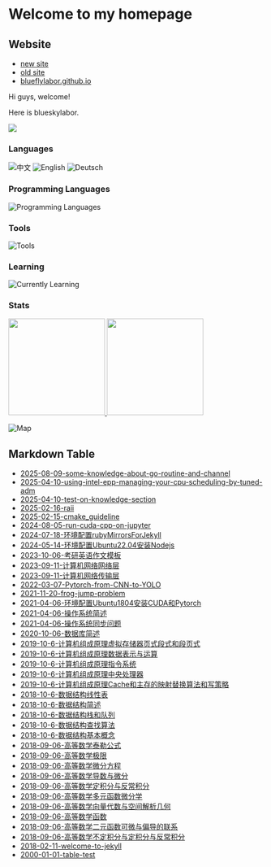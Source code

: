 # Welcome to my homepage

## Website
- [new site](https://www.cnblogs.com/blueflylabor)
- [old site](https://www.cnblogs.com/Carrawayang)
- [blueflylabor.github.io](https://blueflylabor.github.io)

Hi guys, welcome!

Here is blueskylabor.

![](https://komarev.com/ghpvc/?username=blueflylabor)

### Languages

![中文](https://img.shields.io/badge/%E4%B8%AD%E6%96%87-%E2%98%85%E2%98%85%E2%98%85%E2%98%85%E2%98%85-green?style=flat-square)
![English](https://img.shields.io/badge/English-%E2%98%85%E2%98%85%E2%98%85%E2%98%86%E2%98%86-green?style=flat-square)
![Deutsch](https://img.shields.io/badge/Deutsch-%E2%98%85%E2%98%86%E2%98%86%E2%98%86%E2%98%86-green?style=flat-square)

### Programming Languages

![Programming Languages](https://skillicons.dev/icons?i=c,cpp,matlab,python,bash,java,latex)

### Tools

![Tools](https://skillicons.dev/icons?i=linux,mysql,docker,nginx,pytorch,git,numpy,matplotlib)

### Learning

![Currently Learning](https://skillicons.dev/icons?i=cpp,go,pytorch)

### Stats

<a href="https://github.com/blueflylabor">
<img height="190" src="https://github-readme-stats-psi-amber.vercel.app/api?username=blueflylabor&count_private=false&show_icons=true&include_all_commits=false" />
</a>
<a href="https://github.com/blueflylabor">
<img height="190" src="https://github-readme-stats-psi-amber.vercel.app/api/top-langs/?username=blueflylabor&layout=compact&langs_count=8" />
</a>

![Map](https://mapmyvisitors.com/map.png?cl=ffffff&w=a&t=n&d=mDCIvYPIKRouJHRiYO6dqK_22eqhTKe0NbwHcydn2l4)


## Markdown Table 


- [2025-08-09-some-knowledge-about-go-routine-and-channel](https://github.com/blueflylabor/blueflylabor/blob/master/md/2025-08-09-some-knowledge-about-go-routine-and-channel.md)
- [2025-04-10-using-intel-epp-managing-your-cpu-scheduling-by-tuned-adm](https://github.com/blueflylabor/blueflylabor/blob/master/md/2025-04-10-using-intel-epp-managing-your-cpu-scheduling-by-tuned-adm.md)
- [2025-04-10-test-on-knowledge-section](https://github.com/blueflylabor/blueflylabor/blob/master/md/2025-04-10-test-on-knowledge-section.md)
- [2025-02-16-raii](https://github.com/blueflylabor/blueflylabor/blob/master/md/2025-02-16-raii.md)
- [2025-02-15-cmake_guideline](https://github.com/blueflylabor/blueflylabor/blob/master/md/2025-02-15-cmake_guideline.md)
- [2024-08-05-run-cuda-cpp-on-jupyter](https://github.com/blueflylabor/blueflylabor/blob/master/md/2024-08-05-run-cuda-cpp-on-jupyter.md)
- [2024-07-18-环境配置rubyMirrorsForJekyll](https://github.com/blueflylabor/blueflylabor/blob/master/md/2024-07-18-环境配置rubyMirrorsForJekyll.md)
- [2024-05-14-环境配置Ubuntu22.04安装Nodejs](https://github.com/blueflylabor/blueflylabor/blob/master/md/2024-05-14-环境配置Ubuntu22.04安装Nodejs.md)
- [2023-10-06-考研英语作文模板](https://github.com/blueflylabor/blueflylabor/blob/master/md/2023-10-06-考研英语作文模板.md)
- [2023-09-11-计算机网络网络层](https://github.com/blueflylabor/blueflylabor/blob/master/md/2023-09-11-计算机网络网络层.md)
- [2023-09-11-计算机网络传输层](https://github.com/blueflylabor/blueflylabor/blob/master/md/2023-09-11-计算机网络传输层.md)
- [2022-03-07-Pytorch-from-CNN-to-YOLO](https://github.com/blueflylabor/blueflylabor/blob/master/md/2022-03-07-Pytorch-from-CNN-to-YOLO.md)
- [2021-11-20-frog-jump-problem](https://github.com/blueflylabor/blueflylabor/blob/master/md/2021-11-20-frog-jump-problem.md)
- [2021-04-06-环境配置Ubuntu1804安装CUDA和Pytorch](https://github.com/blueflylabor/blueflylabor/blob/master/md/2021-04-06-环境配置Ubuntu1804安装CUDA和Pytorch.md)
- [2021-04-06-操作系统简述](https://github.com/blueflylabor/blueflylabor/blob/master/md/2021-04-06-操作系统简述.md)
- [2021-04-06-操作系统同步问题](https://github.com/blueflylabor/blueflylabor/blob/master/md/2021-04-06-操作系统同步问题.md)
- [2020-10-06-数据库简述](https://github.com/blueflylabor/blueflylabor/blob/master/md/2020-10-06-数据库简述.md)
- [2019-10-6-计算机组成原理虚拟存储器页式段式和段页式](https://github.com/blueflylabor/blueflylabor/blob/master/md/2019-10-6-计算机组成原理虚拟存储器页式段式和段页式.md)
- [2019-10-6-计算机组成原理数据表示与运算](https://github.com/blueflylabor/blueflylabor/blob/master/md/2019-10-6-计算机组成原理数据表示与运算.md)
- [2019-10-6-计算机组成原理指令系统](https://github.com/blueflylabor/blueflylabor/blob/master/md/2019-10-6-计算机组成原理指令系统.md)
- [2019-10-6-计算机组成原理中央处理器](https://github.com/blueflylabor/blueflylabor/blob/master/md/2019-10-6-计算机组成原理中央处理器.md)
- [2019-10-6-计算机组成原理Cache和主存的映射替换算法和写策略](https://github.com/blueflylabor/blueflylabor/blob/master/md/2019-10-6-计算机组成原理Cache和主存的映射替换算法和写策略.md)
- [2018-10-6-数据结构线性表](https://github.com/blueflylabor/blueflylabor/blob/master/md/2018-10-6-数据结构线性表.md)
- [2018-10-6-数据结构简述](https://github.com/blueflylabor/blueflylabor/blob/master/md/2018-10-6-数据结构简述.md)
- [2018-10-6-数据结构栈和队列](https://github.com/blueflylabor/blueflylabor/blob/master/md/2018-10-6-数据结构栈和队列.md)
- [2018-10-6-数据结构查找算法](https://github.com/blueflylabor/blueflylabor/blob/master/md/2018-10-6-数据结构查找算法.md)
- [2018-10-6-数据结构基本概念](https://github.com/blueflylabor/blueflylabor/blob/master/md/2018-10-6-数据结构基本概念.md)
- [2018-09-06-高等数学泰勒公式](https://github.com/blueflylabor/blueflylabor/blob/master/md/2018-09-06-高等数学泰勒公式.md)
- [2018-09-06-高等数学极限](https://github.com/blueflylabor/blueflylabor/blob/master/md/2018-09-06-高等数学极限.md)
- [2018-09-06-高等数学微分方程](https://github.com/blueflylabor/blueflylabor/blob/master/md/2018-09-06-高等数学微分方程.md)
- [2018-09-06-高等数学导数与微分](https://github.com/blueflylabor/blueflylabor/blob/master/md/2018-09-06-高等数学导数与微分.md)
- [2018-09-06-高等数学定积分与反常积分](https://github.com/blueflylabor/blueflylabor/blob/master/md/2018-09-06-高等数学定积分与反常积分.md)
- [2018-09-06-高等数学多元函数微分学](https://github.com/blueflylabor/blueflylabor/blob/master/md/2018-09-06-高等数学多元函数微分学.md)
- [2018-09-06-高等数学向量代数与空间解析几何](https://github.com/blueflylabor/blueflylabor/blob/master/md/2018-09-06-高等数学向量代数与空间解析几何.md)
- [2018-09-06-高等数学函数](https://github.com/blueflylabor/blueflylabor/blob/master/md/2018-09-06-高等数学函数.md)
- [2018-09-06-高等数学二元函数可微与偏导的联系​](https://github.com/blueflylabor/blueflylabor/blob/master/md/2018-09-06-高等数学二元函数可微与偏导的联系​.md)
- [2018-09-06-高等数学不定积分与定积分与反常积分](https://github.com/blueflylabor/blueflylabor/blob/master/md/2018-09-06-高等数学不定积分与定积分与反常积分.md)
- [2018-02-11-welcome-to-jekyll](https://github.com/blueflylabor/blueflylabor/blob/master/md/2018-02-11-welcome-to-jekyll.md)
- [2000-01-01-table-test](https://github.com/blueflylabor/blueflylabor/blob/master/md/2000-01-01-table-test.md)
